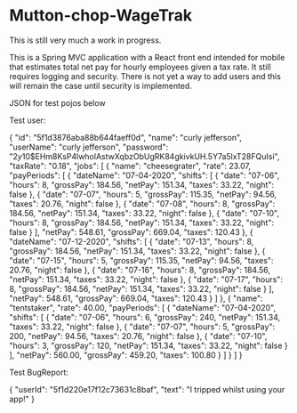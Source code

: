 # Mutton-chop-WageTrak
 
This is still very much a work in progress.

This is a Spring MVC application with a React front end intended for mobile that estimates total net pay for hourly employees given a tax rate.  It still requires logging and security.  There is not yet a way to add users and this will remain the case until security is implemented.

JSON for test pojos below

Test user:

{
  "id": "5f1d3876aba88b644faeff0d",
  "name": "curly jefferson",
  "userName": "curly jefferson",
  "password": "$2y$10$EHm8KsP4lwholAstwXqbzObUgRK84gkivkUH.5Y7a5lxT28FQuIsi",
  "taxRate": "0.18",
  "jobs": [
    {
      "name": "cheesegrater",
      "rate": 23.07,
      "payPeriods": [
            {
              "dateName": "07-04-2020",
              "shifts": [
                  {
                    "date": "07-06",
                    "hours": 8,
                    "grossPay": 184.56,
                    "netPay": 151.34,
                    "taxes": 33.22,
                    "night": false
                  },
                  {
                    "date": "07-07",
                    "hours": 5,
                    "grossPay": 115.35,
                    "netPay": 94.56,
                    "taxes": 20.76,
                    "night": false
                  },
                  {
                    "date": "07-08",
                    "hours": 8,
                    "grossPay": 184.56,
                    "netPay": 151.34,
                    "taxes": 33.22,
                    "night": false
                  },
                  {
                    "date": "07-10",
                    "hours": 8,
                    "grossPay": 184.56,
                    "netPay": 151.34,
                    "taxes": 33.22,
                    "night": false
                  }
              ],
              "netPay": 548.61,
              "grossPay": 669.04,
              "taxes": 120.43
            },
            {
              "dateName": "07-12-2020",
              "shifts": [
                  {
                    "date": "07-13",
                    "hours": 8,
                    "grossPay": 184.56,
                    "netPay": 151.34,
                    "taxes": 33.22,
                    "night": false
                  },
                  {
                    "date": "07-15",
                    "hours": 5,
                    "grossPay": 115.35,
                    "netPay": 94.56,
                    "taxes": 20.76,
                    "night": false
                  },
                  {
                    "date": "07-16",
                    "hours": 8,
                    "grossPay": 184.56,
                    "netPay": 151.34,
                    "taxes": 33.22,
                    "night": false
                  },
                  {
                    "date": "07-17",
                    "hours": 8,
                    "grossPay": 184.56,
                    "netPay": 151.34,
                    "taxes": 33.22,
                    "night": false
                  }
              ],
              "netPay": 548.61,
              "grossPay": 669.04,
              "taxes": 120.43
            }
      ]
    },
    {
      "name": "tentstaker",
      "rate": 40.00,
      "payPeriods": [
            {
              "dateName": "07-04-2020",
              "shifts": [
                  {
                    "date": "07-06",
                    "hours": 6,
                    "grossPay": 240,
                    "netPay": 151.34,
                    "taxes": 33.22,
                    "night": false
                  },
                  {
                    "date": "07-07",
                    "hours": 5,
                    "grossPay": 200,
                    "netPay": 94.56,
                    "taxes": 20.76,
                    "night": false
                  },
                  {
                    "date": "07-10",
                    "hours": 3,
                    "grossPay": 120,
                    "netPay": 151.34,
                    "taxes": 33.22,
                    "night": false
                  }
              ],
              "netPay": 560.00,
              "grossPay": 459.20,
              "taxes": 100.80
            }
      ]
    }
    ]
}

Test BugReport:

{
  "userId": "5f1d220e17f12c73631c8baf",
  "text": "I tripped whilst using your app!"
}
